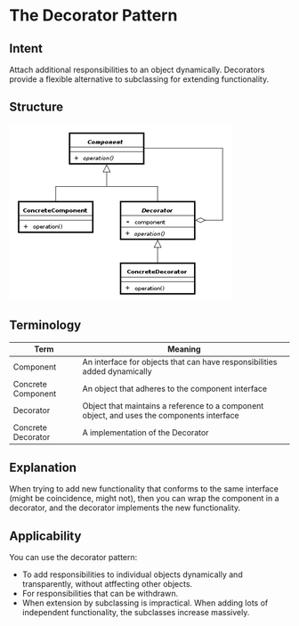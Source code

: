 # The Decorator Pattern

## Intent

Attach additional responsibilities to an object dynamically.  Decorators
provide a flexible alternative to subclassing for extending functionality.

## Structure

![](../data/decorator_pattern_uml.png)

## Terminology

| Term                  | Meaning                                                                                    |
| --------------------- | ------------------------------------------------------------------------------------------ |
| Component             | An interface for objects that can have responsibilities added dynamically                  |
| Concrete Component    | An object that adheres to the component interface                                          |
| Decorator             | Object that maintains a reference to a component object, and uses the components interface |
| Concrete Decorator    | A implementation of the Decorator                                                          |

## Explanation

When trying to add new functionality that conforms to the same interface (might be coincidence, might not), 
then you can wrap the component in a decorator, and the decorator implements the new functionality.

## Applicability

You can use the decorator pattern:

 * To add responsibilities to individual objects dynamically and transparently, without atffecting other objects.
 * For responsibilities that can be withdrawn.
 * When extension by subclassing is impractical. When adding lots of independent functionality, the subclasses increase massively.
